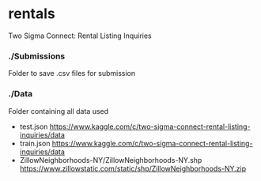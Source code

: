 # rentals
Two Sigma Connect: Rental Listing Inquiries

### ./Submissions
Folder to save .csv files for submission

### ./Data
Folder containing all data used

* test.json
  https://www.kaggle.com/c/two-sigma-connect-rental-listing-inquiries/data
* train.json
  https://www.kaggle.com/c/two-sigma-connect-rental-listing-inquiries/data
* ZillowNeighborhoods-NY/ZillowNeighborhoods-NY.shp
  https://www.zillowstatic.com/static/shp/ZillowNeighborhoods-NY.zip
